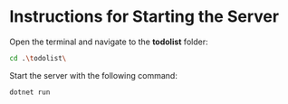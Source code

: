 # Instructions for Starting the Server

Open the terminal and navigate to the **todolist** folder:

```bash
cd .\todolist\
```

Start the server with the following command:

```bash
dotnet run
```
